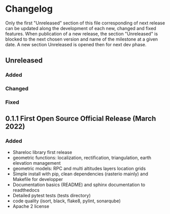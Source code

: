# Changelog

Only the first "Unreleased" section of this file corresponding of next release can be updated along the development of each new, changed and fixed features.
When publication of a new release, the section "Unreleased" is blocked to the next chosen version and name of the milestone at a given date.
A new section Unreleased is opened then for next dev phase.


## Unreleased

### Added

### Changed


### Fixed


## 0.1.1 First Open Source Official Release (March 2022)

### Added
- Shareloc library first release
- geometric functions: localization, rectification, triangulation, earth elevation management
- geometric models: RPC and multi altitudes layers location grids
- Simple install with pip, clean dependencies (rasterio mainly) and Makefile for developper
- Documentation basics (README) and sphinx documentation to readthedocs
- Detailed pytest tests (tests directory)
- code quality (isort, black, flake8, pylint, sonarqube)
- Apache 2 license
